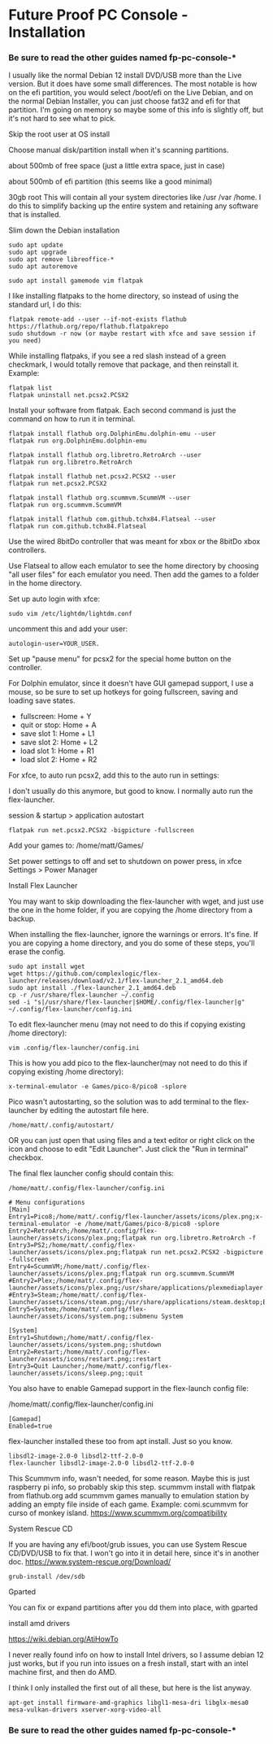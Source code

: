 # Future Proof PC Console - Installation

### Be sure to read the other guides named fp-pc-console-*

I usually like the normal Debian 12 install DVD/USB more than the Live version.  But it does have some small differences.  The most notable is how on the efi partition, you would select /boot/efi on the Live Debian, and on the normal Debian Installer, you can just choose fat32 and efi for that partition.  I'm going on memory so maybe some of this info is slightly off, but it's not hard to see what to pick.

Skip the root user at OS install

Choose manual disk/partition install when it's scanning partitions.

about 500mb of free space (just a little extra space, just in case)

about 500mb of efi partition (this seems like a good minimal)

30gb root
This will contain all your system directories like /usr /var /home.  I do this to simplify backing up the entire system and retaining any software that is installed.

Slim down the Debian installation
~~~
sudo apt update
sudo apt upgrade
sudo apt remove libreoffice-*
sudo apt autoremove
~~~

~~~
sudo apt install gamemode vim flatpak
~~~

I like installing flatpaks to the home directory, so instead of using the standard url, I do this:
~~~
flatpak remote-add --user --if-not-exists flathub https://flathub.org/repo/flathub.flatpakrepo
sudo shutdown -r now (or maybe restart with xfce and save session if you need)
~~~

While installing flatpaks, if you see a red slash instead of a green checkmark, I would totally remove 
that package, and then reinstall it.  Example:
~~~
flatpak list
flatpak uninstall net.pcsx2.PCSX2
~~~

Install your software from flatpak.  Each second command is just the command on how to run it in terminal.
~~~
flatpak install flathub org.DolphinEmu.dolphin-emu --user
flatpak run org.DolphinEmu.dolphin-emu

flatpak install flathub org.libretro.RetroArch --user
flatpak run org.libretro.RetroArch

flatpak install flathub net.pcsx2.PCSX2 --user
flatpak run net.pcsx2.PCSX2

flatpak install flathub org.scummvm.ScummVM --user
flatpak run org.scummvm.ScummVM

flatpak install flathub com.github.tchx84.Flatseal --user
flatpak run com.github.tchx84.Flatseal
~~~

Use the wired 8bitDo controller that was meant for xbox or the 8bitDo xbox controllers.

Use Flatseal to allow each emulator to see the home directory by choosing "all user files" for each emulator you need.
Then add the games to a folder in the home directory.

Set up auto login with xfce:
~~~
sudo vim /etc/lightdm/lightdm.conf
~~~
uncomment this and add your user: 
~~~
autologin-user=YOUR_USER. 
~~~

Set up "pause menu" for pcsx2 for the special home button on the controller.

For Dolphin emulator, since it doesn't have GUI gamepad support, I use a mouse, so be sure to set up hotkeys for going fullscreen, saving and loading save states.
- fullscreen: Home + Y
- quit or stop: Home + A
- save slot 1: Home + L1
- save slot 2: Home + L2
- load slot 1: Home + R1
- load slot 2: Home + R2

For xfce, to auto run pcsx2, add this to the auto run in settings:

I don't usually do this anymore, but good to know.  I normally auto run the flex-launcher.

session & startup > application autostart
~~~
flatpak run net.pcsx2.PCSX2 -bigpicture -fullscreen
~~~


Add your games to:
/home/matt/Games/

Set power settings to off and set to shutdown on power press, 
in xfce Settings > Power Manager

Install Flex Launcher

You may want to skip downloading the flex-launcher with wget, and just use the one in the
home folder, if you are copying the /home directory from a backup. 

When installing the flex-launcher, ignore the warnings or errors.  It's fine.
If you are copying a home directory, and you do some of these steps, you'll erase the config.
~~~
sudo apt install wget
wget https://github.com/complexlogic/flex-launcher/releases/download/v2.1/flex-launcher_2.1_amd64.deb
sudo apt install ./flex-launcher_2.1_amd64.deb
cp -r /usr/share/flex-launcher ~/.config
sed -i "s|/usr/share/flex-launcher|$HOME/.config/flex-launcher|g" ~/.config/flex-launcher/config.ini
~~~

To edit flex-launcher menu (may not need to do this if copying existing /home directory):
~~~
vim .config/flex-launcher/config.ini
~~~

This is how you add pico to the flex-launcher(may not need to do this if copying existing /home directory):
~~~
x-terminal-emulator -e Games/pico-8/pico8 -splore
~~~

Pico wasn't autostarting, so the solution was to add terminal to the flex-launcher by editing the autostart file here.
~~~
/home/matt/.config/autostart/
~~~
OR you can just open that using files and a text editor or right click on
the icon and choose to edit "Edit Launcher".  Just click the "Run in terminal" checkbox.

The final flex launcher config should contain this:
~~~
/home/matt/.config/flex-launcher/config.ini
~~~
~~~
# Menu configurations
[Main]
Entry1=Pico8;/home/matt/.config/flex-launcher/assets/icons/plex.png;x-terminal-emulator -e /home/matt/Games/pico-8/pico8 -splore
Entry2=RetroArch;/home/matt/.config/flex-launcher/assets/icons/plex.png;flatpak run org.libretro.RetroArch -f
Entry3=PS2;/home/matt/.config/flex-launcher/assets/icons/plex.png;flatpak run net.pcsx2.PCSX2 -bigpicture -fullscreen
Entry4=ScummVM;/home/matt/.config/flex-launcher/assets/icons/plex.png;flatpak run org.scummvm.ScummVM
#Entry2=Plex;/home/matt/.config/flex-launcher/assets/icons/plex.png;/usr/share/applications/plexmediaplayer.desktop;TVF
#Entry3=Steam;/home/matt/.config/flex-launcher/assets/icons/steam.png;/usr/share/applications/steam.desktop;BigPicture
Entry5=System;/home/matt/.config/flex-launcher/assets/icons/system.png;:submenu System

[System]
Entry1=Shutdown;/home/matt/.config/flex-launcher/assets/icons/system.png;:shutdown
Entry2=Restart;/home/matt/.config/flex-launcher/assets/icons/restart.png;:restart
Entry3=Quit Launcher;/home/matt/.config/flex-launcher/assets/icons/sleep.png;:quit
~~~


You also have to enable Gamepad support in the flex-launch config file:

/home/matt/.config/flex-launcher/config.ini
~~~
[Gamepad]
Enabled=true
~~~

flex-launcher installed these too from apt install.  Just so you know.
~~~
libsdl2-image-2.0-0 libsdl2-ttf-2.0-0
flex-launcher libsdl2-image-2.0-0 libsdl2-ttf-2.0-0
~~~




This Scummvm info, wasn't needed, for some reason.  Maybe this is just raspberry pi info, so probably skip this step.
scummvm install with flatpak from flathub.org add scummvm games manually to emulation station by adding an empty file inside of each game. Example: comi.scummvm for curso of monkey island. https://www.scummvm.org/compatibility



System Rescue CD

If you are having any efi/boot/grub issues, you can use System Rescue CD/DVD/USB to fix that.  I won't go into it in detail here, since it's in another doc.
https://www.system-rescue.org/Download/
~~~
grub-install /dev/sdb
~~~
Gparted

You can fix or expand partitions after you dd them into place, with gparted

install amd drivers

https://wiki.debian.org/AtiHowTo

I never really found info on how to install Intel drivers, so I assume debian 12 just works, but if you run into issues on a fresh install, start with an intel machine first, and then do AMD.

I think I only installed the first out of all these, but here is the list anyway.
~~~
apt-get install firmware-amd-graphics libgl1-mesa-dri libglx-mesa0 mesa-vulkan-drivers xserver-xorg-video-all
~~~

### Be sure to read the other guides named fp-pc-console-*
